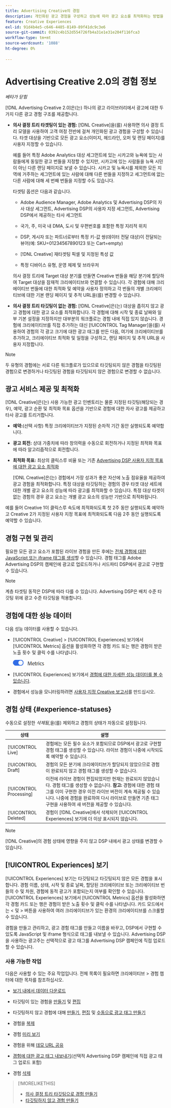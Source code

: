 ```yaml
---
title: Advertising Creative의 경험
description: 개인화된 광고 경험을 구성하고 성능에 따라 광고 요소를 최적화하는 방법을 알아봅니다.
feature: Creative Experiences
exl-id: 91d4b4e5-c646-4485-8149-89f41dc9c3e6
source-git-commit: 0392c4b152d554726fb4a31e1e31e204f116fca3
workflow-type: tm+mt
source-wordcount: '1088'
ht-degree: 0%

---
```


# Advertising Creative 2.0의 경험 정보

*베타가 닫힘*

[!DNL Advertising Creative 2.0]은(는) 하나의 광고 라이브러리에서 광고에 대한 두 가지 다른 광고 경험 구조를 제공합니다.

* **의사 결정 트리 타겟팅이 있는 경험:** [!DNL Creative]을(를) 사용하면 의사 결정 트리 모델을 사용하여 고객 여정 전반에 걸쳐 개인화된 광고 경험을 구성할 수 있습니다. 타겟 대상을 기반으로 모든 광고 요소(이미지, 헤드라인, 오퍼 및 랜딩 페이지)를 사용자 지정할 수 있습니다.

  예를 들어 특정 Adobe Analytics 대상 세그먼트에 있는 시카고와 뉴욕에 있는 사람들에게 동일한 광고 번들을 지정할 수 있지만, 시카고에 있는 사람들을 뉴욕 시민이 아닌 다른 랜딩 페이지로 보낼 수 있습니다. 시카고 및 뉴욕시를 제외한 모든 지역에 거주하는 세그먼트에 있는 사람에 대해 다른 번들을 지정하고 세그먼트에 없는 다른 사람에 대해 세 번째 번들을 지정할 수도 있습니다.

  타겟팅 옵션은 다음과 같습니다.

   * Adobe Audience Manager, Adobe Analytics 및 Advertising DSP의 자사 대상 세그먼트, Advertising DSP의 사용자 지정 세그먼트, Advertising DSP에서 제공하는 타사 세그먼트

   * 국가, 주, 미국 내 DMA, 도시 및 우편번호를 포함한 특정 지리적 위치

   * DSP, 게시자 또는 파트너로부터 특정 키-값 쌍(데이터 전달 대상)이 전달되는 뷰어(예: SKU=01234567890123 또는 Cart=empty)

   * [!DNL Creative] 재타겟팅 픽셀 및 지정된 특성 값

   * 특정 디바이스 유형, 운영 체제 및 브라우저

  의사 결정 트리에 Target 대상 분기를 만들면 Creative 번들을 해당 분기에 할당하여 Target 대상을 잠재적 크리에이티브와 연결할 수 있습니다. 각 경험에 대해 크리에이티브 번들에 대한 최적화 및 예약을 사용자 정의하고 각 번들의 개별 크리에이티브에 대한 기본 랜딩 페이지 및 추적 URL<!-- later: and any flexible attributes -->을(를) 변경할 수 있습니다.

* **의사 결정 트리 타깃팅이 없는 경험:** [!DNL Creative]은(는) 대상을 좁히지 않고 광고 경험에 대한 광고 요소를 최적화합니다. 각 경험에 대해 시작 및 종료 날짜와 일부 기본 설정을 지정하지만 대부분의 워크플로는 경험 내에 직접 있지 않습니다. 경험에 크리에이티브를 직접 추가하는 대신 [!UICONTROL Tag Manager]을(를) 사용하여 경험의 각 광고 크기에 대한 광고 태그를 만든 다음, 여기에 크리에이티브를 추가하고, 크리에이티브 최적화 및 일정을 구성하고, 랜딩 페이지 및 추적 URL을 사용자 지정<!-- later: and any flexible attributes -->합니다.

>[!NOTE]
>
> 두 유형의 경험에는 서로 다른 워크플로가 있으므로 타깃팅되지 않은 경험을 타깃팅된 경험으로 변경하거나 타깃팅된 경험을 타깃팅되지 않은 경험으로 변경할 수 없습니다.

## 광고 서비스 제공 및 최적화

<!-- MORE -->
<!-- When multiple ad variants qualify for an impression -->

[!DNL Creative]은(는) 사용 가능한 광고 인벤토리는 물론 지정된 타깃팅(해당되는 경우), 예약, 광고 순환 및 최적화 목표 옵션을 기반으로 경험에 대한 자사 광고를 제공하고 타사 광고를 트리거합니다.

* **예약:**(선택 사항) 특정 크리에이티브가 지정된 순차적 기간 동안 실행되도록 예약합니다.

* **광고 회전:** 상대 가중치에 따라 창의력을 수동으로 회전하거나 지정된 최적화 목표에 따라 알고리즘적으로 회전합니다.

* **최적화 목표:** 최상의 클릭스루 비율 또는 기존 [Advertising DSP 사용자 지정 목표에 대한 광고 요소 최적화](/help/dsp/optimization/custom-goal.md)

  [!DNL Creative]은(는) 경험에서 가장 성과가 좋은 자산에 노출 점유율을 제공하여 광고 경험을 최적화합니다. 특정 대상을 타깃팅하는 경험의 경우 타겟 대상 세트에 대한 개별 광고 요소의 성능에 따라 광고를 최적화할 수 있습니다. 특정 대상 타겟이 없는 경험의 경우 광고 요소는 개별 광고 요소의 성능만 기반으로 최적화됩니다.

예를 들어 Creative 1이 클릭스루 속도에 최적화되도록 첫 2주 동안 실행되도록 예약하고 Creative 2가 지정된 사용자 지정 목표에 최적화되도록 다음 2주 동안 실행되도록 예약할 수 있습니다.

## 경험 구현 및 관리

필요한 모든 광고 요소가 포함된 라이브 경험을 만든 후에는 [전체 경험에 대한 JavaScript 또는 iframe 태그를 생성](experience-tag-export.md)할 수 있습니다. 경험 태그를 Adobe Advertising DSP의 캠페인에 광고로 업로드하거나 서드파티 DSP에서 광고로 구현할 수 있습니다.

>[!NOTE]
>
>계층 타겟팅 동작은 DSP에 따라 다를 수 있습니다. Advertising DSP은 배치 수준 타깃팅 위에 광고 수준 타깃팅을 적용합니다.

## 경험에 대한 성능 데이터

다음 성능 데이터를 사용할 수 있습니다.

* [!UICONTROL Creative] > [!UICONTROL Experiences] 보기에서 [!UICONTROL Metrics] 옵션을 활성화하면 각 경험 카드 또는 행은 경험이 받은 노출 횟수 및 클릭 수를 나타냅니다.

  ![지표 옵션](/help/creative/assets/metrics-option.png "지표 옵션")

* [!UICONTROL Experiences] 보기에서 [경험에 대한 자세한 성능 데이터를 볼 수 있습니다](experience-performance-details.md).

* 경험에서 성능을 모니터링하려면 [사용자 지정 Creative 보고서](/help/creative/report-custom-creative.md)를 만드십시오.

## 경험 상태 {#experience-statuses}

수동으로 설정한 *삭제됨,*&#x200B;을(를) 제외하고 경험의 상태가 자동으로 설정됩니다.

| 상태 | 설명 |
| ------ | ----------- |
| [!UICONTROL Live] | 경험에는 모든 필수 요소가 포함되므로 DSP에서 광고로 구현할 경험 태그를 생성할 수 있습니다. 라이브 경험이 나중에 시작되도록 예약할 수 있습니다. |
| [!UICONTROL Draft] | 경험의 모든 분기에 크리에이티브가 할당되지 않았으므로 경험이 완료되지 않고 경험 태그를 생성할 수 없습니다. |
| [!UICONTROL Processing] | 이전에 라이브 경험이 편집되었지만 현재는 완료되지 않았습니다. 경험 태그를 생성할 수 없습니다. **참고:** 경험에 대한 경험 태그를 이미 구현한 경우 이전 라이브 버전이 계속 제공될 수 있습니다. 나중에 경험을 완료하여 다시 라이브로 만들면 기존 태그 구현을 사용하여 새 버전을 제공할 수 있습니다. |
| [!UICONTROL Deleted] | 경험이 [!DNL Creative]에서 삭제되어 [!UICONTROL Experiences] 보기에 더 이상 표시되지 않습니다. |

>[!NOTE]
>
>[!DNL Creative]의 경험 상태에 영향을 주지 않고 DSP 내에서 광고 상태를 변경할 수 있습니다.

## [!UICONTROL Experiences] 보기

[!UICONTROL Experiences] 보기는 타깃팅되고 타깃팅되지 않은 모든 경험을 표시합니다. 경험 이름, 상태, 시작 및 종료 날짜, 할당된 크리에이티브 또는 크리에이티브 번들의 수 및 차원, 경험에 동적 광고가 포함되는지 여부를 확인할 수 있습니다. [!UICONTROL Experiences] 보기에서 [!UICONTROL Metrics] 옵션을 활성화하면 각 경험 카드 또는 행은 경험이 받은 노출 횟수 및 클릭 수를 나타냅니다. 카드 모드에서는 &lt; 및 > 버튼을 사용하여 여러 크리에이티브가 있는 환경의 크리에이티브를 스크롤할 수 있습니다.

경험을 만들고 관리하고, 광고 경험 태그를 만들고 이름을 바꾸고, DSP에서 구현할 수 있도록 JavaScript 및 iframe 형식으로 태그를 내보낼 수 있습니다. Advertising DSP을 사용하는 광고주는 선택적으로 광고 태그를 Advertising DSP 캠페인에 직접 업로드할 수 있습니다.

### 사용 가능한 작업

다음은 사용할 수 있는 주요 작업입니다. 전체 목록이 필요하면 크리에이티브 > 경험 챕터에 대한 목차를 참조하십시오.

* [보기 내에서 데이터 다운로드](experience-download-view.md)

* 타깃팅이 있는 경험을 [만들기](/help/creative/experiences/experience-create-targeting.md) 및 [편집](/help/creative/experiences/experience-edit-targeting.md)

* 타깃팅하지 않고 경험에 대해 [만들기](/help/creative/experiences/experience-create-no-targeting.md), [편집](/help/creative/experiences/experience-edit-no-targeting.md) 및 [수동으로 광고 태그 만들기](/help/creative/experiences/experience-tag-create-manually.md)

* 경험을 [복제](experience-clone.md)

* 경험 [미리 보기](experience-preview.md)

* 경험을 위해 [데모 URL 공유](experience-share-demo-url.md)

* [경험에 대한 광고 태그 내보내기](experience-tag-export.md)(선택적 Advertising DSP 캠페인에 직접 광고 태그 업로드 포함)

* 경험 [삭제](experience-delete.md)

>[!MORELIKETHIS]
>
>* [의사 결정 트리 타깃팅으로 경험 만들기](experience-create-targeting.md)
>* [타깃팅하지 않고 경험 만들기](experience-create-no-targeting.md)
